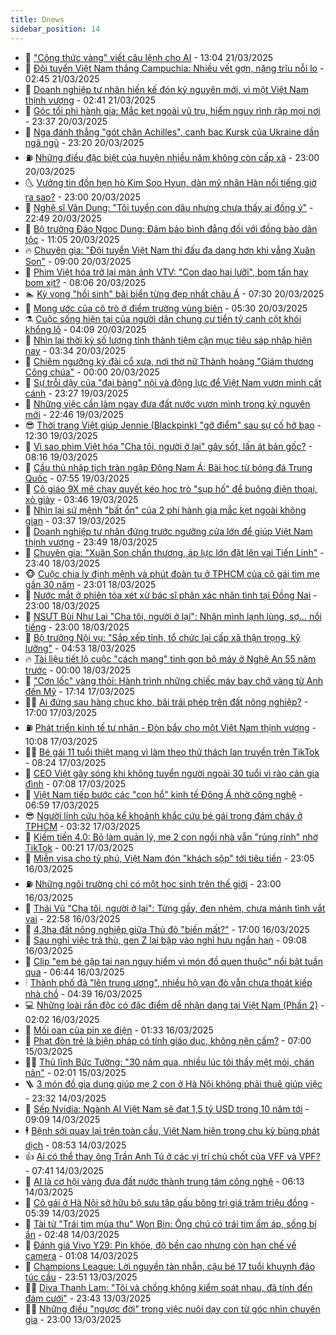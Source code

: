 ```yaml
---
title: Dnews
sidebar_position: 14
---
```


<!-- dantri-dnews:START -->
- 🤠 [&quot;Công thức vàng&quot; viết câu lệnh cho AI](https://dantri.com.vn/cong-nghe/cong-thuc-vang-viet-cau-lenh-cho-ai-20250321142524882.htm) - 13:04 21/03/2025
- 🌈 [Đội tuyển Việt Nam thắng Campuchia: Nhiều vết gợn, nặng trĩu nỗi lo](https://dantri.com.vn/the-thao/doi-tuyen-viet-nam-thang-campuchia-nhieu-vet-gon-nang-triu-noi-lo-20250321021646388.htm) - 02:45 21/03/2025
- 🐎 [Doanh nghiệp tư nhân hiến kế đón kỷ nguyên mới, vì một Việt Nam thịnh vượng](https://dantri.com.vn/kinh-doanh/doanh-nghiep-tu-nhan-hien-ke-don-ky-nguyen-moi-vi-mot-viet-nam-thinh-vuong-20250320174155361.htm) - 02:41 21/03/2025
- 👹 [Góc tối phi hành gia: Mắc kẹt ngoài vũ trụ, hiểm nguy rình rập mọi nơi](https://dantri.com.vn/khoa-hoc/goc-toi-phi-hanh-gia-mac-ket-ngoai-vu-tru-hiem-nguy-rinh-rap-moi-noi-20250321013554023.htm) - 23:37 20/03/2025
- 🫶 [Nga đánh thẳng &quot;gót chân Achilles&quot;, canh bạc Kursk của Ukraine dần ngã ngũ](https://dantri.com.vn/the-gioi/nga-danh-thang-got-chan-achilles-canh-bac-kursk-cua-ukraine-dan-nga-ngu-20250320210513801.htm) - 23:20 20/03/2025
- ⛽️ [Những điều đặc biệt của huyện nhiều năm không còn cấp xã](https://dantri.com.vn/noi-vu/nhung-dieu-dac-biet-cua-huyen-nhieu-nam-khong-con-cap-xa-20250319215130975.htm) - 23:00 20/03/2025
- 🌜 [Vướng tin đồn hẹn hò Kim Soo Hyun, dàn mỹ nhân Hàn nổi tiếng giờ ra sao?](https://dantri.com.vn/giai-tri/vuong-tin-don-hen-ho-kim-soo-hyun-dan-my-nhan-han-noi-tieng-gio-ra-sao-20250319002459238.htm) - 23:00 20/03/2025
- 💪 [Nghệ sĩ Vân Dung: &quot;Tôi tuyển con dâu nhưng chưa thấy ai đồng ý&quot;](https://dantri.com.vn/giai-tri/nghe-si-van-dung-toi-tuyen-con-dau-nhung-chua-thay-ai-dong-y-20250320173209300.htm) - 22:49 20/03/2025
- 🎊 [Bộ trưởng Đào Ngọc Dung: Đảm bảo bình đẳng đối với đồng bào dân tộc](https://dantri.com.vn/xa-hoi/bo-truong-dao-ngoc-dung-dam-bao-binh-dang-doi-voi-dong-bao-dan-toc-20250320172755513.htm) - 11:05 20/03/2025
- 🔥 [Chuyên gia: &quot;Đội tuyển Việt Nam thi đấu đa dạng hơn khi vắng Xuân Son&quot;](https://dantri.com.vn/the-thao/chuyen-gia-doi-tuyen-viet-nam-thi-dau-da-dang-hon-khi-vang-xuan-son-20250320134606185.htm) - 09:00 20/03/2025
- 👀 [Phim Việt hóa trở lại màn ảnh VTV: &quot;Con dao hai lưỡi&quot;, bom tấn hay bom xịt?](https://dantri.com.vn/giai-tri/phim-viet-hoa-tro-lai-man-anh-vtv-con-dao-hai-luoi-bom-tan-hay-bom-xit-20250320142239317.htm) - 08:06 20/03/2025
- 🏊 [Kỳ vọng &quot;hồi sinh&quot; bãi biển từng đẹp nhất châu Á](https://dantri.com.vn/xa-hoi/ky-vong-hoi-sinh-bai-bien-tung-dep-nhat-chau-a-20250320124717894.htm) - 07:30 20/03/2025
- 🥸 [Mong ước của cô trò ở điểm trường vùng biên](https://dantri.com.vn/tam-long-nhan-ai/mong-uoc-cua-co-tro-o-diem-truong-vung-bien-20250318114758352.htm) - 05:30 20/03/2025
- ⚗️ [Cuộc sống hiện tại của người dân chung cư tiền tỷ cạnh cột khói khổng lồ](https://dantri.com.vn/doi-song/cuoc-song-hien-tai-cua-nguoi-dan-chung-cu-tien-ty-canh-cot-khoi-khong-lo-20250319105819080.htm) - 04:09 20/03/2025
- 🐲 [Nhìn lại thời kỳ số lượng tỉnh thành tiệm cận mục tiêu sáp nhập hiện nay](https://dantri.com.vn/noi-vu/nhin-lai-thoi-ky-so-luong-tinh-thanh-tiem-can-muc-tieu-sap-nhap-hien-nay-20250320062043169.htm) - 03:34 20/03/2025
- 🌁 [Chiêm ngưỡng kỳ đài cổ xưa, nơi thờ nữ Thành hoàng &quot;Giám thương Công chúa&quot;](https://dantri.com.vn/xa-hoi/chiem-nguong-ky-dai-co-xua-noi-tho-nu-thanh-hoang-giam-thuong-cong-chua-20250313223432183.htm) - 00:00 20/03/2025
- 🧐 [Sự trỗi dậy của &quot;đại bàng&quot; nội và động lực để Việt Nam vươn mình cất cánh](https://dantri.com.vn/kinh-doanh/su-troi-day-cua-dai-bang-noi-va-dong-luc-de-viet-nam-vuon-minh-cat-canh-20250319185644087.htm) - 23:27 19/03/2025
- 👹 [Những việc cần làm ngay đưa đất nước vươn mình trong kỷ nguyên mới](https://dantri.com.vn/xa-hoi/nhung-viec-can-lam-ngay-dua-dat-nuoc-vuon-minh-trong-ky-nguyen-moi-20250319205305440.htm) - 22:46 19/03/2025
- 😎 [Thời trang Việt giúp Jennie &lpar;Blackpink&rpar; &quot;gỡ điểm&quot; sau sự cố hở bạo](https://dantri.com.vn/giai-tri/thoi-trang-viet-giup-jennie-blackpink-go-diem-sau-su-co-ho-bao-20250318113036712.htm) - 12:30 19/03/2025
- 🤭 [Vì sao phim Việt hóa &quot;Cha tôi, người ở lại&quot; gây sốt, lấn át bản gốc?](https://dantri.com.vn/giai-tri/vi-sao-phim-viet-hoa-cha-toi-nguoi-o-lai-gay-sot-lan-at-ban-goc-20250319130423394.htm) - 08:16 19/03/2025
- 🦣 [Cầu thủ nhập tịch tràn ngập Đông Nam Á: Bài học từ bóng đá Trung Quốc](https://dantri.com.vn/the-thao/cau-thu-nhap-tich-tran-ngap-dong-nam-a-bai-hoc-tu-bong-da-trung-quoc-20250319142104737.htm) - 07:55 19/03/2025
- 🙉 [Cô giáo 9X mê chạy quyết kéo học trò &quot;sụp hố&quot; để buông điện thoại, xỏ giày](https://dantri.com.vn/suc-khoe/co-giao-9x-me-chay-quyet-keo-hoc-tro-sup-ho-de-buong-dien-thoai-xo-giay-20250319083232779.htm) - 03:46 19/03/2025
- 🗽 [Nhìn lại  sứ mệnh &quot;bất ổn&quot; của 2 phi hành gia mắc kẹt ngoài không gian](https://dantri.com.vn/khoa-hoc/nhin-lai-su-menh-bat-on-cua-2-phi-hanh-gia-mac-ket-ngoai-khong-gian-20250319093940947.htm) - 03:37 19/03/2025
- 🐻 [Doanh nghiệp tư nhân đứng trước ngưỡng cửa lớn để giúp Việt Nam thịnh vượng](https://dantri.com.vn/kinh-doanh/doanh-nghiep-tu-nhan-dung-truoc-nguong-cua-lon-de-giup-viet-nam-thinh-vuong-20250318111307418.htm) - 23:49 18/03/2025
- 🫣 [Chuyên gia: &quot;Xuân Son chấn thương, áp lực lớn đặt lên vai Tiến Linh&quot;](https://dantri.com.vn/the-thao/chuyen-gia-xuan-son-chan-thuong-ap-luc-lon-dat-len-vai-tien-linh-20250319010433463.htm) - 23:40 18/03/2025
- 🐵 [Cuộc chia ly định mệnh và phút đoàn tụ ở TPHCM của cô gái tìm mẹ gần 30 năm](https://dantri.com.vn/doi-song/cuoc-chia-ly-dinh-menh-va-phut-doan-tu-o-tphcm-cua-co-gai-tim-me-gan-30-nam-20250315193856693.htm) - 23:01 18/03/2025
- 🥷 [Nước mắt ở phiên tòa xét xử bác sĩ phân xác nhân tình tại Đồng Nai](https://dantri.com.vn/phap-luat/nuoc-mat-o-phien-toa-xet-xu-bac-si-phan-xac-nhan-tinh-tai-dong-nai-20250318164747605.htm) - 23:00 18/03/2025
- 🐻 [NSƯT Bùi Như Lai &quot;Cha tôi, người ở lại&quot;: Nhận mình lạnh lùng, sợ… nổi tiếng](https://dantri.com.vn/giai-tri/nsut-bui-nhu-lai-cha-toi-nguoi-o-lai-nhan-minh-lanh-lung-so-noi-tieng-20250317220936197.htm) - 23:00 18/03/2025
- 🥸 [Bộ trưởng Nội vụ: &quot;Sắp xếp tỉnh, tổ chức lại cấp xã thận trọng, kỹ lưỡng&quot;](https://dantri.com.vn/noi-vu/bo-truong-noi-vu-sap-xep-tinh-to-chuc-lai-cap-xa-than-trong-ky-luong-20250318112649089.htm) - 04:53 18/03/2025
- 🔥 [Tài liệu tiết lộ cuộc &quot;cách mạng&quot; tinh gọn bộ máy ở Nghệ An 55 năm trước](https://dantri.com.vn/noi-vu/tai-lieu-tiet-lo-cuoc-cach-mang-tinh-gon-bo-may-o-nghe-an-55-nam-truoc-20250317163710646.htm) - 00:00 18/03/2025
- 🥰 [&quot;Cơn lốc&quot; vàng thỏi: Hành trình những chiếc máy bay chở vàng từ Anh đến Mỹ](https://dantri.com.vn/kinh-doanh/con-loc-vang-thoi-hanh-trinh-nhung-chiec-may-bay-cho-vang-tu-anh-den-my-20250317220607656.htm) - 17:14 17/03/2025
- 👨‍🏫 [Ai đứng sau hàng chục kho, bãi trái phép trên đất nông nghiệp?](https://dantri.com.vn/xa-hoi/ai-dung-sau-hang-chuc-kho-bai-trai-phep-tren-dat-nong-nghiep-20250316212134861.htm) - 17:00 17/03/2025
- ⛽️ [Phát triển kinh tế tư nhân - Đòn bẩy cho một Việt Nam thịnh vượng](https://dantri.com.vn/xa-hoi/phat-trien-kinh-te-tu-nhan-don-bay-cho-mot-viet-nam-thinh-vuong-20250317170451628.htm) - 10:08 17/03/2025
- 🧑‍💻 [Bé gái 11 tuổi thiệt mạng vì làm theo thử thách lan truyền trên TikTok](https://dantri.com.vn/cong-nghe/be-gai-11-tuoi-thiet-mang-vi-lam-theo-thu-thach-lan-truyen-tren-tiktok-20250317144535461.htm) - 08:24 17/03/2025
- 💪 [CEO Việt gây sóng khi không tuyển người ngoài 30 tuổi vì rào cản gia đình](https://dantri.com.vn/lao-dong-viec-lam/ceo-viet-gay-song-khi-khong-tuyen-nguoi-ngoai-30-tuoi-vi-rao-can-gia-dinh-20250317131436060.htm) - 07:08 17/03/2025
- 🔭 [Việt Nam tiếp bước các &quot;con hổ&quot; kinh tế Đông Á nhờ công nghệ](https://dantri.com.vn/cong-nghe/viet-nam-tiep-buoc-cac-con-ho-kinh-te-dong-a-nho-cong-nghe-20250317135128311.htm) - 06:59 17/03/2025
- 😎 [Người lính cứu hỏa kể khoảnh khắc cứu bé gái trong đám cháy ở TPHCM](https://dantri.com.vn/xa-hoi/nguoi-linh-cuu-hoa-ke-khoanh-khac-cuu-be-gai-trong-dam-chay-o-tphcm-20250317014441933.htm) - 03:32 17/03/2025
- 🦩 [Kiếm tiền 4.0: Bỏ làm quản lý, mẹ 2 con ngồi nhà vẫn &quot;rủng rỉnh&quot; nhờ TikTok](https://dantri.com.vn/cong-nghe/kiem-tien-40-bo-lam-quan-ly-me-2-con-ngoi-nha-van-rung-rinh-nho-tiktok-20250315134248169.htm) - 00:21 17/03/2025
- 🐻 [Miễn visa cho tỷ phú, Việt Nam đón &quot;khách sộp&quot; tới tiêu tiền](https://dantri.com.vn/du-lich/mien-visa-cho-ty-phu-viet-nam-don-khach-sop-toi-tieu-tien-20250312173929439.htm) - 23:05 16/03/2025
- ⛽️ [Những ngôi trường chỉ có một học sinh trên thế giới](https://dantri.com.vn/giao-duc/nhung-ngoi-truong-chi-co-mot-hoc-sinh-tren-the-gioi-20250316151456882.htm) - 23:00 16/03/2025
- 📝 [Thái Vũ &quot;Cha tôi, người ở lại&quot;: Từng gầy, đen nhẻm, chưa mảnh tình vắt vai](https://dantri.com.vn/giai-tri/thai-vu-cha-toi-nguoi-o-lai-tung-gay-den-nhem-chua-manh-tinh-vat-vai-20250316211649144.htm) - 22:58 16/03/2025
- 💯 [4,3ha đất nông nghiệp giữa Thủ đô &quot;biến mất?&quot;](https://dantri.com.vn/xa-hoi/43ha-dat-nong-nghiep-giua-thu-do-bien-mat-20250315164954720.htm) - 17:00 16/03/2025
- 🤠 [Sau nghỉ việc trả thù, gen Z lại bập vào nghỉ hưu ngắn hạn](https://dantri.com.vn/kinh-doanh/sau-nghi-viec-tra-thu-gen-z-lai-bap-vao-nghi-huu-ngan-han-20250316145105916.htm) - 09:08 16/03/2025
- 🧐 [Clip &quot;em bé gặp tai nạn nguy hiểm vì món đồ quen thuộc&quot; nổi bật tuần qua](https://dantri.com.vn/cong-nghe/clip-em-be-gap-tai-nan-nguy-hiem-vi-mon-do-quen-thuoc-noi-bat-tuan-qua-20250316123251880.htm) - 06:44 16/03/2025
- 🕯 [Thành phố đã &quot;lên trung ương&quot;, nhiều hộ vạn đò vẫn chưa thoát kiếp nhà chồ](https://dantri.com.vn/doi-song/thanh-pho-da-len-trung-uong-nhieu-ho-van-do-van-chua-thoat-kiep-nha-cho-20250315185005569.htm) - 04:39 16/03/2025
- 💻 [Những loài rắn độc có đặc điểm dễ nhận dạng tại Việt Nam &lpar;Phần 2&rpar;](https://dantri.com.vn/khoa-hoc/nhung-loai-ran-doc-co-dac-diem-de-nhan-dang-tai-viet-nam-phan-2-20250315090812686.htm) - 02:02 16/03/2025
- 🌋 [Mối oan của pin xe điện](https://dantri.com.vn/o-to-xe-may/moi-oan-cua-pin-xe-dien-20250316013031388.htm) - 01:33 16/03/2025
- 🤖 [Phạt đòn trẻ là biện pháp có tính giáo dục, không nên cấm?](https://dantri.com.vn/giao-duc/phat-don-tre-la-bien-phap-co-tinh-giao-duc-khong-nen-cam-20250315082156697.htm) - 07:00 15/03/2025
- 🧑‍💻 [Thủ lĩnh Bức Tường: &quot;30 năm qua, nhiều lúc tôi thấy mệt mỏi, chán nản&quot;](https://dantri.com.vn/giai-tri/thu-linh-buc-tuong-30-nam-qua-nhieu-luc-toi-thay-met-moi-chan-nan-20250314185509590.htm) - 02:01 15/03/2025
- 🪜 [3 món đồ gia dụng giúp mẹ 2 con ở Hà Nội không phải thuê giúp việc](https://dantri.com.vn/cong-nghe/3-mon-do-gia-dung-giup-me-2-con-o-ha-noi-khong-phai-thue-giup-viec-20250313140646017.htm) - 23:32 14/03/2025
- 🚀 [Sếp Nvidia: Ngành AI Việt Nam sẽ đạt 1,5 tỷ USD trong 10 năm tới](https://dantri.com.vn/kinh-doanh/sep-nvidia-nganh-ai-viet-nam-se-dat-15-ty-usd-trong-10-nam-toi-20250314152438951.htm) - 09:09 14/03/2025
- 🕴 [Bệnh sởi quay lại trên toàn cầu, Việt Nam hiện trong chu kỳ bùng phát dịch](https://dantri.com.vn/suc-khoe/benh-soi-quay-lai-tren-toan-cau-viet-nam-hien-trong-chu-ky-bung-phat-dich-20250314154608547.htm) - 08:53 14/03/2025
- 👍 [Ai có thể thay ông Trần Anh Tú ở các vị trí chủ chốt của VFF và VPF?](https://dantri.com.vn/the-thao/ai-co-the-thay-ong-tran-anh-tu-o-cac-vi-tri-chu-chot-cua-vff-va-vpf-20250314134742323.htm) - 07:41 14/03/2025
- 🥳 [AI là cơ hội vàng đưa đất nước thành trung tâm công nghệ](https://dantri.com.vn/cong-nghe/ai-la-co-hoi-vang-dua-dat-nuoc-thanh-trung-tam-cong-nghe-20250314112343389.htm) - 06:13 14/03/2025
- 🥳 [Cô gái ở Hà Nội sở hữu bộ sưu tập gấu bông trị giá trăm triệu đồng](https://dantri.com.vn/doi-song/co-gai-o-ha-noi-so-huu-bo-suu-tap-gau-bong-tri-gia-tram-trieu-dong-20250312092016147.htm) - 05:39 14/03/2025
- 🦩 [Tài tử &quot;Trái tim mùa thu&quot; Won Bin: Ông chú có trái tim ấm áp, sống bí ẩn](https://dantri.com.vn/giai-tri/tai-tu-trai-tim-mua-thu-won-bin-ong-chu-co-trai-tim-am-ap-song-bi-an-20250313171342179.htm) - 02:48 14/03/2025
- 🗽 [Đánh giá Vivo Y29: Pin khỏe, độ bền cao nhưng còn hạn chế về camera](https://dantri.com.vn/cong-nghe/danh-gia-vivo-y29-pin-khoe-do-ben-cao-nhung-con-han-che-ve-camera-20250314001238946.htm) - 01:08 14/03/2025
- 🤖 [Champions League: Lời nguyền tàn nhẫn, cậu bé 17 tuổi khuynh đảo túc cầu](https://dantri.com.vn/the-thao/champions-league-loi-nguyen-tan-nhan-cau-be-17-tuoi-khuynh-dao-tuc-cau-20250314022050477.htm) - 23:51 13/03/2025
- 🧑‍🏫 [Diva Thanh Lam: &quot;Tôi và chồng không kiểm soát nhau, đã tính đến đám cưới&quot;](https://dantri.com.vn/giai-tri/diva-thanh-lam-toi-va-chong-khong-kiem-soat-nhau-da-tinh-den-dam-cuoi-20250313174215902.htm) - 23:43 13/03/2025
- 👨‍🏫 [Những điều &quot;ngược đời&quot; trong việc nuôi dạy con từ góc nhìn chuyên gia](https://dantri.com.vn/giao-duc/nhung-dieu-nguoc-doi-trong-viec-nuoi-day-con-tu-goc-nhin-chuyen-gia-20250313151734224.htm) - 23:00 13/03/2025<!-- dantri-dnews:END -->
